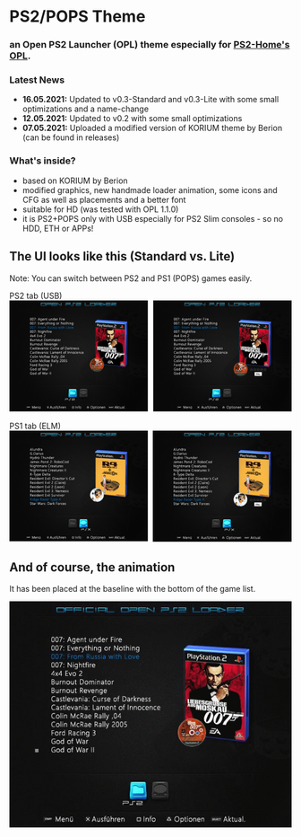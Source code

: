 # PS2/POPS Theme
### an Open PS2 Launcher (OPL) theme especially for [PS2-Home's OPL](https://www.ps2-home.com/forum/viewtopic.php?f=13&t=3).

### Latest News
* **16.05.2021:** Updated to v0.3-Standard and v0.3-Lite with some small optimizations and a name-change<br/>
* **12.05.2021:** Updated to v0.2 with some small optimizations<br/>
* **07.05.2021:** Uploaded a modified version of KORIUM theme by Berion (can be found in releases)

### What's inside?
* based on KORIUM by Berion
* modified graphics, new handmade loader animation, some icons and CFG as well as placements and a better font
* suitable for HD (was tested with OPL 1.1.0)
* it is PS2+POPS only with USB especially for PS2 Slim consoles - so no HDD, ETH or APPs!

## The UI looks like this (Standard vs. Lite)
 Note: You can switch between PS2 and PS1 (POPS) games easily.

PS2 tab (USB)<br/>
![Preview of PS2 view](/images/preview-ps2.png)

PS1 tab (ELM)<br/>
![Preview of PS1 view](/images/preview-ps1.png)

## And of course, the animation
It has been placed at the baseline with the bottom of the game list.

![Preview of animation](/images/loaderanim.gif)
